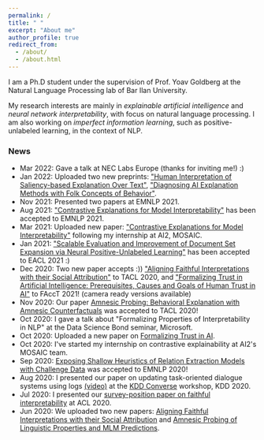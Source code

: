 ```yaml
---
permalink: /
title: " "
excerpt: "About me"
author_profile: true
redirect_from: 
  - /about/
  - /about.html
---
```


I am a Ph.D student under the supervision of Prof. Yoav Goldberg at the Natural Language Processing lab of Bar Ilan University.

My research interests are mainly in *explainable artificial intelligence* and *neural network interpretability*, with focus on natural language processing. I am also working on *imperfect information learning*, such as positive-unlabeled learning, in the context of NLP.

### News

* Mar 2022: Gave a talk at NEC Labs Europe (thanks for inviting me!) :)
* Jan 2022: Uploaded two new preprints: ["Human Interpretation of Saliency-based Explanation Over Text"](https://arxiv.org/abs/2201.11569), ["Diagnosing AI Explanation Methods with Folk Concepts of Behavior"](https://arxiv.org/abs/2201.11239).
* Nov 2021: Presented two papers at EMNLP 2021.
* Aug 2021: ["Contrastive Explanations for Model Interpretability"](https://arxiv.org/abs/2103.01378) has been accepted to EMNLP 2021.
* Mar 2021: Uploaded new paper: ["Contrastive Explanations for Model Interpretability"](https://arxiv.org/abs/2103.01378) following my internship at AI2, MOSAIC.
* Jan 2021: ["Scalable Evaluation and Improvement of Document Set Expansion via Neural Positive-Unlabeled Learning"](https://arxiv.org/abs/1910.13339) has been accepted to EACL 2021 :)
* Dec 2020: Two new paper accepts :)) ["Aligning Faithful Interpretations with their Social Attribution"](https://arxiv.org/abs/2006.01067) to TACL 2020, and ["Formalizing Trust in Artificial Intelligence: Prerequisites, Causes and Goals of Human Trust in AI"](https://arxiv.org/abs/2010.07487) to FAccT 2021! (camera ready versions available)
* Nov 2020: Our paper [Amnesic Probing: Behavioral Explanation with Amnesic Counterfactuals](https://arxiv.org/abs/2006.00995) was accepted to TACL 2020!
* Oct 2020: I gave a talk about "Formalizing Properties of Interpretability in NLP" at the Data Science Bond seminar, Microsoft.
* Oct 2020: Uploaded a new paper on [Formalizing Trust in AI](https://arxiv.org/abs/2010.07487).
* Oct 2020: I've started my internship on contrastive explainability at AI2's MOSAIC team.
* Sep 2020: [Exposing Shallow Heuristics of Relation Extraction Models with Challenge Data](https://arxiv.org/pdf/2010.03656.pdf) was accepted to EMNLP 2020!
* Aug 2020: I presented our paper on updating task-oriented dialogue systems using logs [(video)](https://www.youtube.com/watch?v=_4Crv-RZWpg) at the [KDD Converse](https://conversekdd20.github.io/) workshop, KDD 2020.
* Jul 2020: I presented our [survey-position paper on faithful interpretability](https://arxiv.org/abs/2004.03685) at ACL 2020. 
* Jun 2020: We uploaded two new papers: [Aligning Faithful Interpretations with their Social Attribution](https://arxiv.org/abs/2006.01067) and [Amnesic Probing of Linguistic Properties and MLM Predictions](https://arxiv.org/abs/2006.00995).


